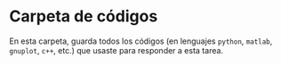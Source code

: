 # Carpeta de códigos 

En esta carpeta, guarda todos los códigos (en lenguajes `python`,
`matlab`, `gnuplot`, `c++`, etc.) que usaste para responder a esta
tarea.
